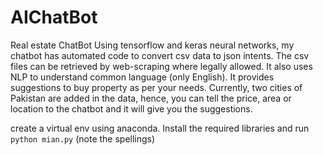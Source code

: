 # AIChatBot
Real estate ChatBot
Using tensorflow and keras neural networks, my chatbot has automated code to convert csv data to json intents. The csv files can be retrieved by web-scraping where legally allowed. It also uses NLP to understand common language (only English).  It provides suggestions to buy property as per your needs. Currently, two cities of Pakistan are added in the data, hence, you can tell the price, area or location to the chatbot and it will give you the suggestions.

create a virtual env using anaconda. Install the required libraries and run ```python mian.py``` (note the spellings)
